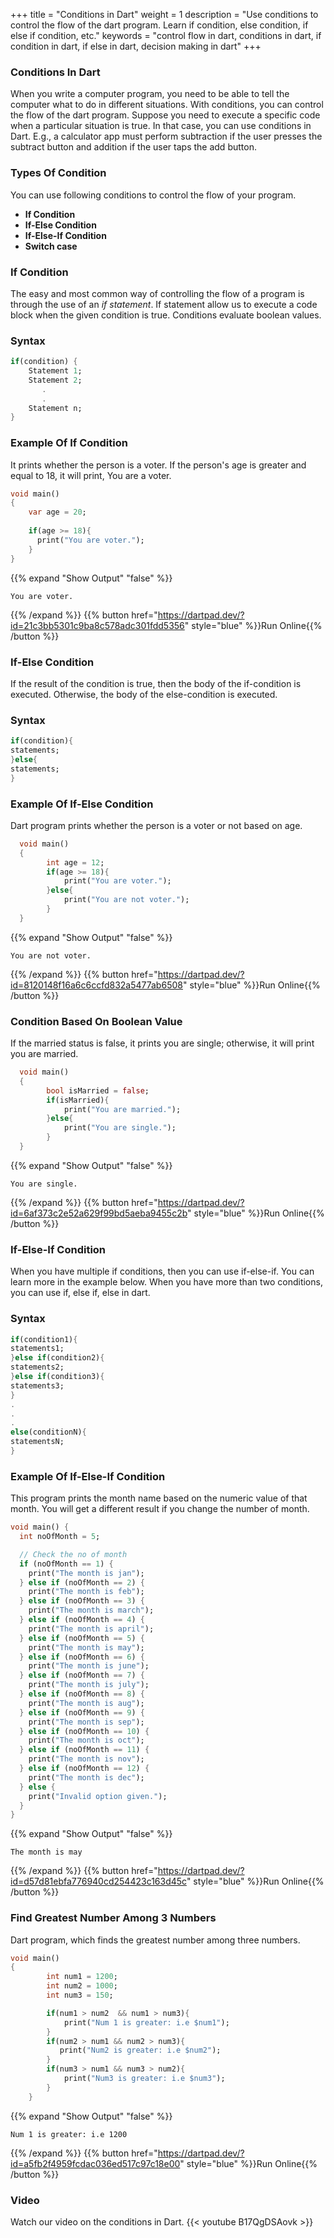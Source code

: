 
+++
title = "Conditions in Dart"
weight = 1
description = "Use conditions to control the flow of the dart program. Learn if condition, else condition, if else if condition, etc."
keywords = "control flow in dart, conditions in dart, if condition in dart, if else in dart, decision making in dart"
+++

### Conditions In Dart
When you write a computer program, you need to be able to tell the computer what to do in different situations. With conditions, you can control the flow of the dart program. Suppose you need to execute a specific code when a particular situation is true. In that case, you can use conditions in Dart. E.g., a calculator app must perform subtraction if the user presses the subtract button and addition if the user taps the add button.

### Types Of Condition
You can use following conditions to control the flow of your program.
*   **If Condition**
*   **If-Else Condition**
*   **If-Else-If Condition**
*   **Switch case**

### If Condition 
The easy and most common way of controlling the flow of a program is through the use of an *if statement*. If statement allow us to execute a code block when the given condition is true. Conditions evaluate boolean values. 

### Syntax
```dart
if(condition) {
    Statement 1;
    Statement 2;
       .
       .
    Statement n;
}
``` 
### Example Of If Condition
It prints whether the person is a voter. If the person's age is greater and equal to 18, it will print, You are a voter.
```dart
void main()
{
    var age = 20;
    
    if(age >= 18){
      print("You are voter.");
    }
}
```
{{% expand "Show Output" "false" %}}
````plaintext
You are voter.
````
{{% /expand %}}
{{% button href="https://dartpad.dev/?id=21c3bb5301c9ba8c578adc301fdd5356" style="blue" %}}Run Online{{% /button %}}

### If-Else Condition
If the result of the condition is true, then the body of the if-condition is executed. Otherwise, the body of the else-condition is executed.

### Syntax
```dart
if(condition){
statements;
}else{
statements;
}
```
### Example Of If-Else Condition
Dart program prints whether the person is a voter or not based on age.

```dart
  void main()
  {
        int age = 12;
        if(age >= 18){
            print("You are voter.");
        }else{
            print("You are not voter.");
        }
  }
```
{{% expand "Show Output" "false" %}}
````plaintext
You are not voter.
````
{{% /expand %}}
{{% button href="https://dartpad.dev/?id=8120148f16a6c6ccfd832a5477ab6508" style="blue" %}}Run Online{{% /button %}}

### Condition Based On Boolean Value
If the married status is false, it prints you are single; otherwise, it will print you are married.
```dart
  void main()
  {
        bool isMarried = false;
        if(isMarried){
            print("You are married.");
        }else{
            print("You are single.");
        }
  }
```
{{% expand "Show Output" "false" %}}
````plaintext
You are single.
````
{{% /expand %}}
{{% button href="https://dartpad.dev/?id=6af373c2e52a629f99bd5aeba9455c2b" style="blue" %}}Run Online{{% /button %}}

### If-Else-If Condition 
When you have multiple if conditions, then you can use if-else-if. You can learn more in the example below. When you have more than two conditions, you can use if, else if, else in dart. 

### Syntax
```dart
if(condition1){
statements1;
}else if(condition2){
statements2;
}else if(condition3){
statements3;
}
.
.
.
else(conditionN){
statementsN;
}
```

### Example Of If-Else-If Condition
This program prints the month name based on the numeric value of that month. You will get a different result if you change the number of month.

```dart
void main() {
  int noOfMonth = 5;

  // Check the no of month
  if (noOfMonth == 1) {
    print("The month is jan");
  } else if (noOfMonth == 2) {
    print("The month is feb");
  } else if (noOfMonth == 3) {
    print("The month is march");
  } else if (noOfMonth == 4) {
    print("The month is april");
  } else if (noOfMonth == 5) {
    print("The month is may");
  } else if (noOfMonth == 6) {
    print("The month is june");
  } else if (noOfMonth == 7) {
    print("The month is july");
  } else if (noOfMonth == 8) {
    print("The month is aug");
  } else if (noOfMonth == 9) {
    print("The month is sep");
  } else if (noOfMonth == 10) {
    print("The month is oct");
  } else if (noOfMonth == 11) {
    print("The month is nov");
  } else if (noOfMonth == 12) {
    print("The month is dec");
  } else {
    print("Invalid option given.");
  }
}
``` 
{{% expand "Show Output" "false" %}}
````plaintext
The month is may
````
{{% /expand %}}
{{% button href="https://dartpad.dev/?id=d57d81ebfa776940cd254423c163d45c" style="blue" %}}Run Online{{% /button %}}

### Find Greatest Number Among 3 Numbers
Dart program, which finds the greatest number among three numbers.

```dart
void main()
{
        int num1 = 1200;
        int num2 = 1000;
        int num3 = 150;

        if(num1 > num2  && num1 > num3){
            print("Num 1 is greater: i.e $num1");
        }
        if(num2 > num1 && num2 > num3){
           print("Num2 is greater: i.e $num2");
        }
        if(num3 > num1 && num3 > num2){
            print("Num3 is greater: i.e $num3");
        }
    }

``` 
{{% expand "Show Output" "false" %}}
````plaintext
Num 1 is greater: i.e 1200
````
{{% /expand %}}
{{% button href="https://dartpad.dev/?id=a5fb2f4959fcdac036ed517c97c18e00" style="blue" %}}Run Online{{% /button %}}


### Video
Watch our video on the conditions in Dart.
{{< youtube B17QgDSAovk >}}